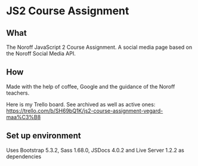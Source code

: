 # JS2 Course Assignment

## What
The Noroff JavaScript 2 Course Assignment. A social media page based on the Noroff Social Media API.

## How
Made with the help of coffee, Google and the guidance of the Noroff teachers. 

Here is my Trello board. See archived as well as active ones:
https://trello.com/b/SH69bQ1K/js2-course-assignment-vegard-maa%C3%B8 

## Set up environment
Uses Bootstrap 5.3.2, Sass 1.68.0, JSDocs 4.0.2 and Live Server 1.2.2 as dependencies